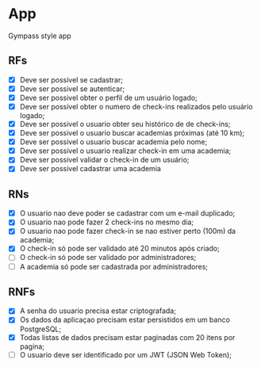 # App

Gympass style app

## RFs

- [x] Deve ser possivel se cadastrar;
- [x] Deve ser possivel se autenticar;
- [x] Deve ser possivel obter o perfil de um usuário logado;
- [x] Deve ser possivel obter o numero de check-ins realizados pelo usuário logado;
- [x] Deve ser possivel o usuario obter seu histórico de de check-ins;
- [x] Deve ser possivel o usuario buscar academias próximas (até 10 km);
- [x] Deve ser possivel o usuario buscar academia pelo nome;
- [x] Deve ser possivel o usuario realizar check-in em uma academia;
- [x] Deve ser possivel validar o check-in de um usuário;
- [x] Deve ser possivel cadastrar uma academia

## RNs

- [x] O usuario nao deve poder se cadastrar com um e-mail duplicado;
- [x] O usuario nao pode fazer 2 check-ins no mesmo dia;
- [x] O usuario nao pode fazer check-in se nao estiver perto (100m) da academia;
- [x] O check-in só pode ser validado até 20 minutos após criado;
- [ ] O check-in só pode ser validado por administradores;
- [ ] A academia só pode ser cadastrada por administradores;

## RNFs

- [x] A senha do usuario precisa estar criptografada;
- [x] Os dados da aplicaçao precisam estar persistidos em um banco PostgreSQL;
- [x] Todas listas de dados precisam estar paginadas com 20 itens por pagina;
- [ ] O usuario deve ser identificado por um JWT (JSON Web Token);

